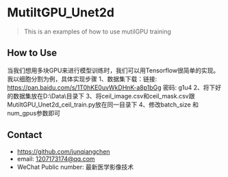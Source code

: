 # MutiltGPU_Unet2d
> This is an examples of how to use mutilGPU training

## How to Use
当我们想用多块GPU来进行模型训练时，我们可以用Tensorflow很简单的实现。 
我以细胞分割为例，具体实现步骤 
1、数据集下载：链接: https://pan.baidu.com/s/1T0hKE0uvWkDHnK-a8p1bGg 密码: g1u4 
2、将下好的数据集放在D:\Data\目录下 
3、将ceil_image.csv和ceil_mask.csv跟MutiltGPU_Unet2d_ceil_train.py放在同一目录下 
4、修改batch_size 和num_gpus参数即可

## Contact
* https://github.com/junqiangchen
* email: 1207173174@qq.com
* WeChat Public number: 最新医学影像技术

